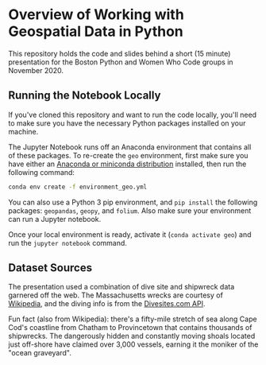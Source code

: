 # Overview of Working with Geospatial Data in Python

This repository holds the code and slides behind a short (15 minute) presentation for the Boston Python and Women Who Code groups in November 2020.

## Running the Notebook Locally

If you've cloned this repository and want to run the code locally, you'll need to make sure you have the necessary Python packages installed on your machine.

The Jupyter Notebook runs off an Anaconda environment that contains all of these packages. To re-create the `geo` environment, first make sure you have either an [Anaconda or miniconda distribution](https://www.anaconda.com/) installed, then run the following command:

```bash
conda env create -f environment_geo.yml
```

You can also use a Python 3 pip environment, and `pip install` the following packages: `geopandas`, `geopy`, and `folium`. Also make sure your environment can run a Jupyter notebook.

Once your local environment is ready, activate it (`conda activate geo`) and run the `jupyter notebook` command.

## Dataset Sources

The presentation used a combination of dive site and shipwreck data garnered off the web. The Massachusetts wrecks are courtesy of [Wikipedia](https://en.wikipedia.org/wiki/List_of_shipwrecks_of_Massachusetts), and the diving info is from the [Divesites.com API](http://api.divesites.com/docs/).

Fun fact (also from Wikipedia): there's a fifty-mile stretch of sea along Cape Cod's coastline from Chatham to Provincetown that contains thousands of shipwrecks. The dangerously hidden and constantly moving shoals located just off-shore have claimed over 3,000 vessels, earning it the moniker of the "ocean graveyard".

<!--
https://www.w3.org/2015/spatial/wiki/Coordinate_Reference_Systems
WGS84, a CRS for latitude-longitude coordinates, is very popular on the web. This has lead to the idea that this CRS can be considered a default CRS. In fact, many specifications have done so (basic geo, GeoJSON, geosparql).
-->
